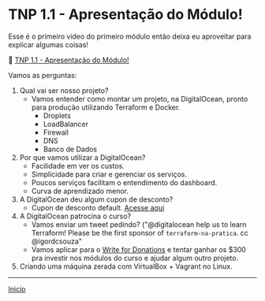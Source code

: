 # TNP 1.1 - Apresentação do Módulo!

Esse é o primeiro video do primeiro módulo então deixa eu aproveitar para explicar algumas coisas!


🎥 [TNP 1.1 - Apresentação do Módulo!]()


Vamos as perguntas:

1. Qual vai ser nosso projeto?
    * Vamos entender como montar um projeto, na DigitalOcean, pronto para produção utilizando Terraform e Docker.
        * Droplets
        * LoadBalancer
        * Firewall
        * DNS
        * Banco de Dados
1. Por que vamos utilizar a DigitalOcean?
    * Facilidade em ver os custos.
    * Simplicidade para criar e gerenciar os serviços.
    * Poucos serviços facilitam o entendimento do dashboard.
    * Curva de aprendizado menor.
1. A DigitalOcean deu algum cupon de desconto?
    * Cupon de desconto default. [Acesse aqui](https://try.digitalocean.com/performance/)
1. A DigitalOcean patrocina o curso?
    * Vamos enviar um tweet pedindo? ("@digitalocean help us to learn Terraform! Please be the first sponsor of `terraform-na-pratica`. cc @igordcsouza" 
    * Vamos aplicar para o [Write for Donations](https://www.digitalocean.com/write-for-donations/) e tentar ganhar os $300 pra investir nos módulos do curso e ajudar algum outro projeto.
1. Criando uma máquina zerada com VirtualBox + Vagrant no Linux.


---

[Inicio](/README.md)
